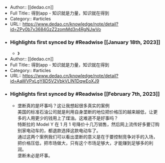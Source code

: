 - Author:: [[dedao.cn]]
- Full Title:: 得到app - 知识就是力量，知识就在得到
- Category:: #articles
- URL:: https://www.dedao.cn/knowledge/note/detail?id=ZPy0b7x3684GzZ2zomMd3n4RgNJwVo
- ### Highlights first synced by #Readwise [[January 18th, 2023]]
    - 》
- Author:: [[dedao.cn]]
- Full Title:: 得到app - 知识就是力量，知识就在得到
- Category:: #articles
- URL:: https://www.dedao.cn/knowledge/note/detail?id=AaWVPxLgY8D5V2VbkVLlN1DqwEoXJ9
- ### Highlights first synced by #Readwise [[February 7th, 2023]]
    - 垄断真的是坏事吗？这让我想起很多真实的案例  
 美国的标准石油公司就是利用自身垄断的地位把价格压的越来越低，让更多的人用更少的钱用上了煤油。这难道不是好事吗？  
 特斯拉的 Model Y 在 1 月 1 号降价十几万销售，然后网上流传好多要订购别家电动车的，都退款选择这款电动车了。  
 通过这两个案例我们可以看出垄断的意义是在于要控制竞争对手的入场，把价格压低，把市场做大，只有这个市场足够大，才能赚到足够多的利润。  
 垄断未必是坏事。
